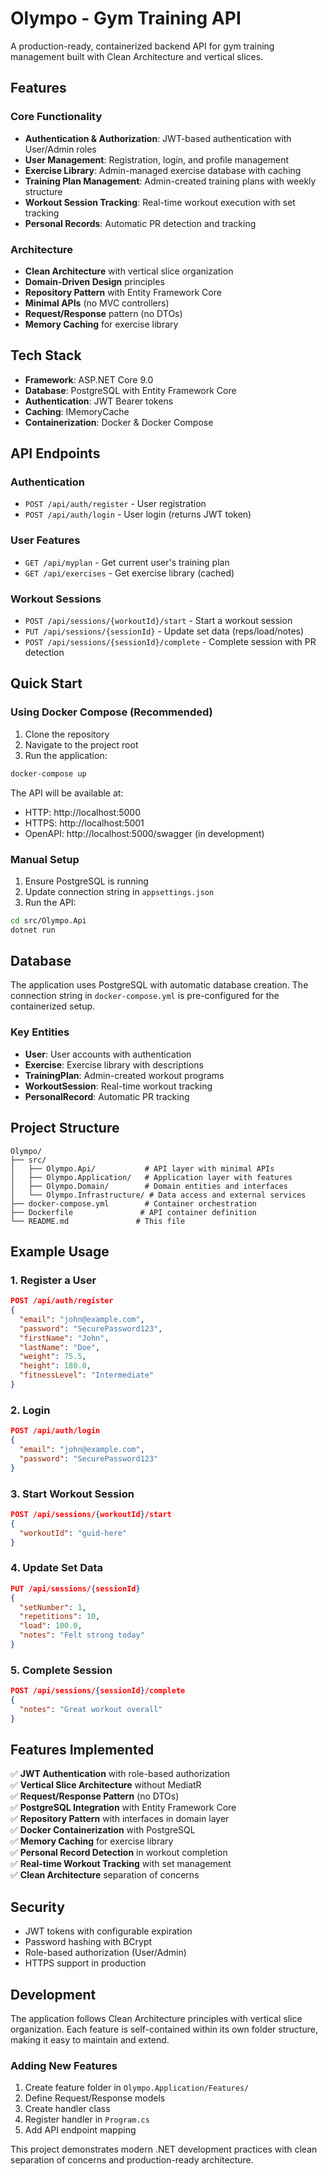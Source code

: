 ﻿# Olympo - Gym Training API

A production-ready, containerized backend API for gym training management built with Clean Architecture and vertical slices.

## Features

### Core Functionality
- **Authentication & Authorization**: JWT-based authentication with User/Admin roles
- **User Management**: Registration, login, and profile management
- **Exercise Library**: Admin-managed exercise database with caching
- **Training Plan Management**: Admin-created training plans with weekly structure
- **Workout Session Tracking**: Real-time workout execution with set tracking
- **Personal Records**: Automatic PR detection and tracking

### Architecture
- **Clean Architecture** with vertical slice organization
- **Domain-Driven Design** principles
- **Repository Pattern** with Entity Framework Core
- **Minimal APIs** (no MVC controllers)
- **Request/Response** pattern (no DTOs)
- **Memory Caching** for exercise library

## Tech Stack

- **Framework**: ASP.NET Core 9.0
- **Database**: PostgreSQL with Entity Framework Core
- **Authentication**: JWT Bearer tokens
- **Caching**: IMemoryCache
- **Containerization**: Docker & Docker Compose

## API Endpoints

### Authentication
- `POST /api/auth/register` - User registration
- `POST /api/auth/login` - User login (returns JWT token)

### User Features
- `GET /api/myplan` - Get current user's training plan
- `GET /api/exercises` - Get exercise library (cached)

### Workout Sessions
- `POST /api/sessions/{workoutId}/start` - Start a workout session
- `PUT /api/sessions/{sessionId}` - Update set data (reps/load/notes)
- `POST /api/sessions/{sessionId}/complete` - Complete session with PR detection

## Quick Start

### Using Docker Compose (Recommended)

1. Clone the repository
2. Navigate to the project root
3. Run the application:

```bash
docker-compose up
```

The API will be available at:
- HTTP: http://localhost:5000
- HTTPS: http://localhost:5001
- OpenAPI: http://localhost:5000/swagger (in development)

### Manual Setup

1. Ensure PostgreSQL is running
2. Update connection string in `appsettings.json`
3. Run the API:

```bash
cd src/Olympo.Api
dotnet run
```

## Database

The application uses PostgreSQL with automatic database creation. The connection string in `docker-compose.yml` is pre-configured for the containerized setup.

### Key Entities
- **User**: User accounts with authentication
- **Exercise**: Exercise library with descriptions
- **TrainingPlan**: Admin-created workout programs
- **WorkoutSession**: Real-time workout tracking
- **PersonalRecord**: Automatic PR tracking

## Project Structure

```
Olympo/
├── src/
│   ├── Olympo.Api/           # API layer with minimal APIs
│   ├── Olympo.Application/   # Application layer with features
│   ├── Olympo.Domain/        # Domain entities and interfaces
│   └── Olympo.Infrastructure/ # Data access and external services
├── docker-compose.yml        # Container orchestration
├── Dockerfile               # API container definition
└── README.md               # This file
```

## Example Usage

### 1. Register a User
```json
POST /api/auth/register
{
  "email": "john@example.com",
  "password": "SecurePassword123",
  "firstName": "John",
  "lastName": "Doe",
  "weight": 75.5,
  "height": 180.0,
  "fitnessLevel": "Intermediate"
}
```

### 2. Login
```json
POST /api/auth/login
{
  "email": "john@example.com",
  "password": "SecurePassword123"
}
```

### 3. Start Workout Session
```json
POST /api/sessions/{workoutId}/start
{
  "workoutId": "guid-here"
}
```

### 4. Update Set Data
```json
PUT /api/sessions/{sessionId}
{
  "setNumber": 1,
  "repetitions": 10,
  "load": 100.0,
  "notes": "Felt strong today"
}
```

### 5. Complete Session
```json
POST /api/sessions/{sessionId}/complete
{
  "notes": "Great workout overall"
}
```

## Features Implemented

✅ **JWT Authentication** with role-based authorization  
✅ **Vertical Slice Architecture** without MediatR  
✅ **Request/Response Pattern** (no DTOs)  
✅ **PostgreSQL Integration** with Entity Framework Core  
✅ **Repository Pattern** with interfaces in domain layer  
✅ **Docker Containerization** with PostgreSQL  
✅ **Memory Caching** for exercise library  
✅ **Personal Record Detection** in workout completion  
✅ **Real-time Workout Tracking** with set management  
✅ **Clean Architecture** separation of concerns  

## Security

- JWT tokens with configurable expiration
- Password hashing with BCrypt
- Role-based authorization (User/Admin)
- HTTPS support in production

## Development

The application follows Clean Architecture principles with vertical slice organization. Each feature is self-contained within its own folder structure, making it easy to maintain and extend.

### Adding New Features

1. Create feature folder in `Olympo.Application/Features/`
2. Define Request/Response models
3. Create handler class
4. Register handler in `Program.cs`
5. Add API endpoint mapping

This project demonstrates modern .NET development practices with clean separation of concerns and production-ready architecture.
